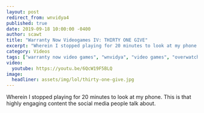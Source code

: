 ```yaml
---
layout: post
redirect_from: wnvidya4
published: true
date: 2019-09-18 10:00:00 -0400
author: scawt
title: "Warranty Now Videogames IV: THIRTY ONE GIVE"
excerpt: "Wherein I stopped playing for 20 minutes to look at my phone. This is that highly engaging content the social media people talk about."
category: Videos
tags: ["warranty now video games", "wnvidya", "video games", "overwatch", "THIRTY ONE GIVE", "oh you're all dead?", "I fucked up", "walking around the hallways like school", "so far so good baybee", "THIRTY ONE, GIVE!", "mysterious pee-pee", "penis lol", "nice dude", "hell yea", "I'll use the stairs I guess", "everybody killed me", "poke your dick around a corner", "gg", "u dizzy?", "THIRTY-ONE: GIVE"]
video:
  youtube: https://youtu.be/6QcW19F5BLQ
image:
  headliner: assets/img/lol/thirty-one-give.jpg
---
```


Wherein I stopped playing for 20 minutes to look at my phone. This is that highly engaging content the social media people talk about.